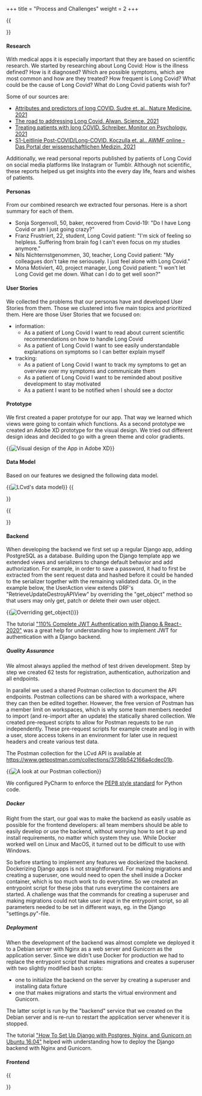 +++
title = "Process and Challenges"
weight = 2
+++

{{<section title="Design">}}
#### Research
With medical apps it is especially important that they are based on scientific research.
We started by researching about Long Covid: How is the illness defined? How is it diagnosed? 
Which are possible symptoms, which are most common and how are they treated? 
How frequent is Long Covid? What could be the cause of Long Covid? What do Long Covid patients wish for?

Some of our sources are:
* [Attributes and predictors of long COVID. Sudre et. al.. Nature Medicine. 2021](https://www.nature.com/articles/s41591-021-01292-y)
* [The road to addressing Long Covid. Alwan. Science. 2021](https://www.science.org/doi/10.1126/science.abg7113)
* [Treating patients with long COVID. Schreiber. Monitor on Psychology. 2021](https://www.apa.org/monitor/2021/07/treating-long-covid)
* [S1-Leitlinie Post-COVID/Long-COVID. Koczulla et. al.. AWMF online - Das Portal der wissenschaftlichen Medizin. 2021](https://www.awmf.org/uploads/tx_szleitlinien/020-027l_S1_Post_COVID_Long_COVID_2021-07.pdf)

Additionally, we read personal reports published by patients of Long Covid on 
social media platforms like Instagram or Tumblr. Although not scientific, these reports helped us 
get insights into the every day life, fears and wishes of patients. 

#### Personas 
From our combined research we extracted four personas. Here is a short summary for each of them.

* Sonja Sorgenvoll, 50, baker, recovered from Covid-19: "Do I have Long Covid or am I just going crazy?"
* Franz Frustriert, 22, student, Long Covid patient: "I'm sick of feeling so helpless. Suffering from brain fog I can't even focus on my studies anymore."
* Nils Nichternstgenommen, 30, teacher, Long Covid patient: "My colleagues don't take me seriousely. I just feel alone with Long Covid."
* Mona Motiviert, 40, project manager, Long Covid patient: "I won't let Long Covid get me down. What can I do to get well soon?"

#### User Stories
We collected the problems that our personas have and developed User Stories from them. 
Those we clustered into five main topics and prioritized them. Here are those User Stories that we focused on:
* information: 
  * As a patient of Long Covid I want to read about current scientific recommendations on how to handle Long Covid
  * As a patient of Long Covid I want to see easily understandable explanations on symptoms so I can better explain myself
* tracking:
  * As a patient of Long Covid I want to track my symptoms to get an overview over my symptoms and communicate them
  * As a patient of Long Covid I want to be reminded about positive development to stay motivated
  * As a patient I want to be notified when I should see a doctor

#### Prototype 
We first created a paper prototype for our app. That way we learned which views were going to contain which functions. 
As a second prototype we created an Adobe XD prototype for the visual design. We tried out different design ideas and 
decided to go with a green theme and color gradients.

{{<image src="adobe-xd.png" alt="Visual design of the App in Adobe XD">}}

#### Data Model
Based on our features we designed the following data model. 

{{<image src="data-model.jpg" alt="LCvd's data model">}}
{{</section>}}

{{<section title="Implementation and Workflow">}}
#### Backend
When developing the backend we first set up a regular Django app, adding PostgreSQL as a database. 
Building upon the Django template app we extended views and serializers to change default behavior and add authorization. 
For example, in order to save a password, it had to first be extracted from the sent request data and hashed before it 
could be handed to the serializer together with the remaining validated data. Or, in the example below, the UserAction 
view extends DRF's "RetrieveUpdateDestroyAPIView" by overriding the "get_object" method so that users may only get, 
patch or delete their own user object.

{{<image src="tech-stack-drf-example.png" alt="Overriding get_object()">}}

The tutorial ["110% Complete JWT Authentication with Django & React - 2020"](https://hackernoon.com/110percent-complete-jwt-authentication-with-django-and-react-2020-iejq34ta) was a
great help for understanding how to implement JWT for authentication with a Django backend.

##### Quality Assurance
We almost always applied the method of test driven development. Step by step we created 62 tests for registration, authentication,
authorization and all endpoints. 

In parallel we used a shared Postman collection to document the API endpoints. 
Postman collections can be shared with a workspace, where they can then be edited together. However, the free version of
Postman has a member limit on workspaces, which is why some team members needed to import (and re-import after an update)
the statically shared collection. We created pre-request scripts to allow for Postman requests to be run independently. 
These pre-request scripts for example create and log in with a user, store access tokens in an environment for later use in request 
headers and create various test data.

The Postman collection for the LCvd API is available at https://www.getpostman.com/collections/3736b542166a4cdec01b.

{{<image src="tech-stack-postman-example.png" alt="A look at our Postman collection">}}

We configured PyCharm to enforce the [PEP8 style standard](https://pep8.org/) for Python code.

##### Docker
Right from the start, our goal was to make the backend as easily usable as possible for the frontend developers: all team members 
should be able to easily develop or use the backend, without worrying how to set it up and install requirements, 
no matter which system they use. While Docker worked well on Linux and MacOS, it turned out to be difficult to use with Windows.

So before starting to implement any features we dockerized the backend. Dockerizing Django apps is not straightforward. 
For making migrations and creating a superuser, one would need to open the shell inside a Docker container, 
which is too much work to do everytime. So we 
created an entrypoint script for these jobs that runs everytime the containers are started. A challenge was that the 
commands for creating a superuser and making migrations could not take user input in the entrypoint script, so all parameters 
needed to be set in different ways, eg. in the Django "settings.py"-file.

##### Deployment
When the development of the backend was almost complete we deployed it to a Debian server with Nginx as a web server and Gunicorn 
as the application server. Since we didn't use Docker for production we had to replace the entrypoint script that makes 
migrations and creates a superuser with two slightly modified bash scripts:
* one to initialize the backend on the server by creating a superuser and installing data fixture 
* one that makes migrations and starts the virtual environment and Gunicorn. 

The latter script is run by the "backend" service that we created on the Debian server and is re-run to restart the application 
server whenever it is stopped. 

The tutorial ["How To Set Up Django with Postgres, Nginx, and Gunicorn on Ubuntu 16.04"](https://www.digitalocean.com/community/tutorials/how-to-set-up-django-with-postgres-nginx-and-gunicorn-on-ubuntu-16-04)
helped with understanding how to deploy the Django backend with Nginx and Gunicorn.

#### Frontend 
{{</section>}}